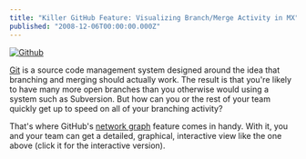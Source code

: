 ```yaml
---
title: "Killer GitHub Feature: Visualizing Branch/Merge Activity in MX"
published: "2008-12-06T00:00:00.000Z"
---
```


[![Github](/images/posts/20081206/github.png "Github")](http://github.com/rapodaca/mx/network)

[Git](http://git.or.cz/) is a source code management system designed around the idea that branching and merging should actually work. The result is that you're likely to have many more open branches than you otherwise would using a system such as Subversion. But how can you or the rest of your team quickly get up to speed on all of your branching activity?

That's where GitHub's [network graph](http://github.com/blog/39-say-hello-to-the-network-graph-visualizer) feature comes in handy. With it, you and your team can get a detailed, graphical, interactive view like the one above (click it for the interactive version).